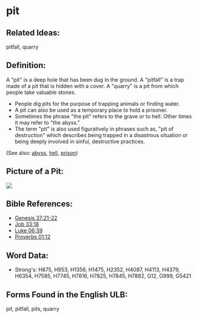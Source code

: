 # pit

## Related Ideas:

pitfall, quarry

## Definition:

A "pit" is a deep hole that has been dug in the ground. A "pitfall" is a trap made of a pit that is hidden with a cover. A "quarry" is a pit from which people take valuable stones.

* People dig pits for the purpose of trapping animals or finding water.
* A pit can also be used as a temporary place to hold a prisoner.
* Sometimes the phrase "the pit" refers to the grave or to hell. Other times it may refer to "the abyss."
* The term "pit" is also used figuratively in phrases such as, "pit of destruction" which describes being trapped in a disastrous situation or being deeply involved in sinful, destructive practices.

(See also: [abyss](../other/abyss.md), [hell](../kt/hell.md), [prison](../other/prison.md))

## Picture of a Pit:

<a href="https://content.bibletranslationtools.org/WycliffeAssociates/en_tw/raw/branch/master/PNGs/p/Pit.png"><img src="https://content.bibletranslationtools.org/WycliffeAssociates/en_tw/raw/branch/master/PNGs/p/Pit.png" ></a>

## Bible References:

* [Genesis 37:21-22](rc://en/tn/help/gen/37/21)
* [Job 33:18](rc://en/tn/help/job/33/18)
* [Luke 06:39](rc://en/tn/help/luk/06/39)
* [Proverbs 01:12](rc://en/tn/help/pro/01/12)

## Word Data:

* Strong's: H875, H953, H1356, H1475, H2352, H4087, H4113, H4379, H6354, H7585, H7745, H7816, H7825, H7845, H7882, G12, G999, G5421

## Forms Found in the English ULB:

pit, pitfall, pits, quarry


